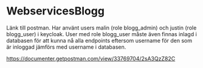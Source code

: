 # WebservicesBlogg

Länk till postman. Har använt users malin (role blogg_admin) och justin (role blogg_user) i keycloak.
User med role blogg_user måste även finnas inlagd i databasen för att kunna nå alla endpoints eftersom username för den som är inloggad jämförs med username i databasen.

https://documenter.getpostman.com/view/33769704/2sA3QzZ82C
